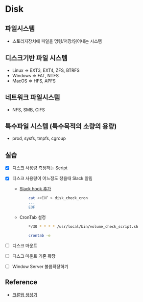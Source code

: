 # Disk

## 파일시스템

- 스토리지장치에 파일을 명령/저장/읽어내는 시스템

## 디스크기반 파일 시스템

- Linux => EXT3, EXT4, ZFS, BTRFS
- Windows => FAT, NTFS
- MacOS => HFS, APFS

## 네트워크 파일시스템

- NFS, SMB, CIFS

## 특수파일 시스템 (특수목적의 소량의 용량)

- prod, sysfs, tmpfs, cgroup

## 실습

- [x] 디스크 사용량 측정하는 Script
- [x] 디스크 사용량이 어느정도 찼을때 Slack 알림

  - <a href="https://jojoldu.tistory.com/552"> Slack hook 추가 </a>

    ```sh
        cat <<EOF > disk_check_cron
        ...
        EOF
    ```

  - CronTab 설정

    ```sh
        */30 * * * * /usr/local/bin/volume_check_script.sh

        crontab -e
    ```

- [ ] 디스크 마운트
- [ ] 디스크 마운트 기존 확장
- [ ] Window Server 볼륨확장하기

## Reference

- <a href="https://crontab.guru/#*_*_*_*_*"> 크론탭 생성기 </a>
